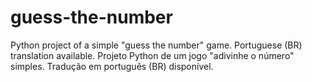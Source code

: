 # guess-the-number
Python project of a simple "guess the number" game. Portuguese (BR) translation available.
Projeto Python de um jogo "adivinhe o número" simples. Tradução em português (BR) disponível.
